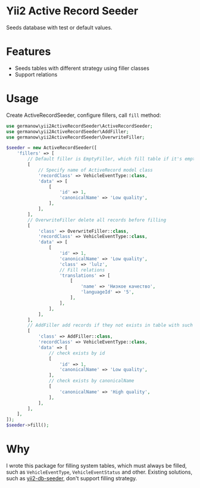 # Yii2 Active Record Seeder

Seeds database with test or default values.

# Features

- Seeds tables with different strategy using filler classes
- Support relations

# Usage

Create ActiveRecordSeeder, configure fillers, call `fill` method:

```php
use germanow\yii2ActiveRecordSeeder\ActiveRecordSeeder;
use germanow\yii2ActiveRecordSeeder\AddFiller;
use germanow\yii2ActiveRecordSeeder\OverwriteFiller;

$seeder = new ActiveRecordSeeder([
    'fillers' => [
        // Default filler is EmptyFiller, which fill table if it's empty
        [
            // Specify name of ActiveRecord model class
            'recordClass' => VehicleEventType::class,
            'data' => [
                [
                    'id' => 1,
                    'canonicalName' => 'Low quality',
                ],
            ],
        ],
        // OverwriteFiller delete all records before filling
        [
            'class' => OverwriteFiller::class,
            'recordClass' => VehicleEventType::class,
            'data' => [
                [
                    'id' => 1,
                    'canonicalName' => 'Low quality',
                    'class' => 'lulz',
                    // Fill relations
                    'translations' => [
                        [
                            'name' => 'Низкое качество',
                            'languageId' => '5',
                        ],
                    ],
                ],
            ],
        ],
        // AddFiller add records if they not exists in table with such id or attributes.
        [
            'class' => AddFiller::class,
            'recordClass' => VehicleEventType::class,
            'data' => [
                // check exists by id
                [
                    'id' => 1,
                    'canonicalName' => 'Low quality',
                ],
                // check exists by canonicalName
                [
                    'canonicalName' => 'High quality',
                ],
            ],
        ],
    ],
]);
$seeder->fill();
```

# Why

I wrote this package for filling system tables, which must always be filled, such as `VehicleEventType`, `VehicleEventStatus` and other. Existing solutions, such as [yii2-db-seeder](https://github.com/tebazil/yii2-db-seeder), don't support filling strategy.
